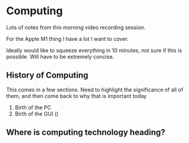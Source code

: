 # Computing

Lots of notes from this morning video recording session.

For the Apple M1 thing I have a lot I want to cover.

Ideally would like to squeeze everything in 10 minutes, not sure if this is possible.
Will have to be extremely concise.



## History of Computing

This comes in a few sections.
Need to highlight the significance of all of them, and then come back to why that is important today

1. Birth of the PC
2. Birth of the GUI ()

## Where is computing technology heading?